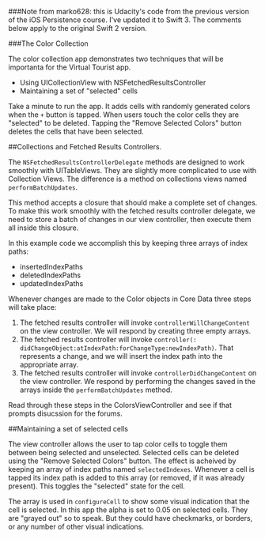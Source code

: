 
###Note from marko628: this is Udacity's code from the previous version of the iOS Persistence course. I've updated it to Swift 3. The comments below apply to the original Swift 2 version.

###The Color Collection

The color collection app demonstrates two techniques that will be importanta for the Virtual Tourist app. 

- Using UICollectionView with NSFetchedResultsController
- Maintaining a set of "selected" cells

Take a minute to run the app. It adds cells with randomly generated colors when the `+` button is tapped. When users touch the color cells they are "selected" to be deleted. Tapping the "Remove Selected Colors" button deletes the cells that have been selected.

##Collections and Fetched Results Controllers. 

The `NSFetchedResultsControllerDelegate` methods are designed to work smoothly with UITableViews. They are slightly more complicated to use with Collection Views. The difference is a method on collections views named `performBatchUpdates`. 

This method accepts a closure that should make a complete set of changes. To make this work smoothly with the fetched results controller delegate, we need to store a batch of changes in our view controller, then execute them all inside this closure. 

In this example code we accomplish this by keeping three arrays of index paths: 

 - insertedIndexPaths
 - deletedIndexPaths
 - updatedIndexPaths

Whenever changes are made to the Color objects in Core Data three steps will take place:

1. The fetched results controller will invoke `controllerWillChangeContent` on the view controller. We will respond by creating three empty arrays.
2. The fetched results controller will invoke `controller(: didChangeObject:atIndexPath:forChangeType:newIndexPath)`. That represents a change, and we will insert the index path into the appropriate array.
3. The fetched results controller will invoke `controllerDidChangeContent` on the view controller. We respond by performing the changes saved in the arrays inside the `performBatchUpdates` method. 

Read through these steps in the ColorsViewController and see if that prompts disucssion for the forums. 

##Maintaining a set of selected cells

The view controller allows the user to tap color cells to toggle them between being selected and unselected. Selected cells can be deleted using the "Remove Selected Colors" button. The effect is acheived by keeping an array of index paths named `selectedIndexes`. Whenever a cell is tapped its index path is added to this array (or removed, if it was already present). This toggles the "selected" state for the cell. 

The array is used in `configureCell` to show some visual indication that the cell is selected. In this app the alpha is set to 0.05 on selected cells. They are "grayed out" so to speak. But they could have checkmarks, or borders, or any number of other visual indications. 

